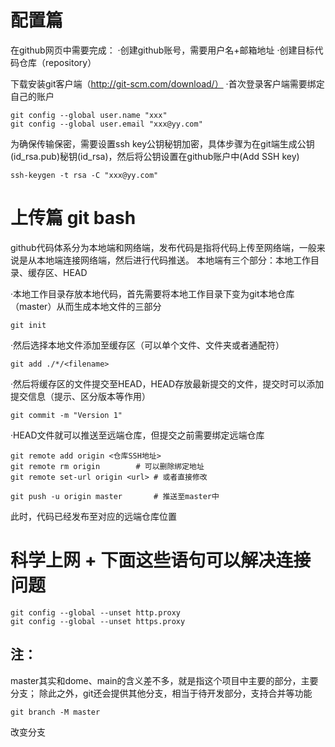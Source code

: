 # 配置篇
在github网页中需要完成：
·创建github账号，需要用户名+邮箱地址
·创建目标代码仓库（repository）

下载安装git客户端（http://git-scm.com/download/）
·首次登录客户端需要绑定自己的账户

	git config --global user.name "xxx"
	git config --global user.email "xxx@yy.com"

为确保传输保密，需要设置ssh key公钥秘钥加密，具体步骤为在git端生成公钥(id_rsa.pub)秘钥(id_rsa)，然后将公钥设置在github账户中(Add SSH key)

	ssh-keygen -t rsa -C "xxx@yy.com"

# 上传篇 git bash
github代码体系分为本地端和网络端，发布代码是指将代码上传至网络端，一般来说是从本地端连接网络端，然后进行代码推送。
本地端有三个部分：本地工作目录、缓存区、HEAD


·本地工作目录存放本地代码，首先需要将本地工作目录下变为git本地仓库（master）从而生成本地文件的三部分

	git init
	
·然后选择本地文件添加至缓存区（可以单个文件、文件夹或者通配符）

	git add ./*/<filename>
	
·然后将缓存区的文件提交至HEAD，HEAD存放最新提交的文件，提交时可以添加提交信息（提示、区分版本等作用）

	git commit -m "Version 1"
	
·HEAD文件就可以推送至远端仓库，但提交之前需要绑定远端仓库

	git remote add origin <仓库SSH地址>
	git remote rm origin		# 可以删除绑定地址
	git remote set-url origin <url>	# 或者直接修改 
	
	git push -u origin master		# 推送至master中
	
此时，代码已经发布至对应的远端仓库位置

# 科学上网 + 下面这些语句可以解决连接问题

	git config --global --unset http.proxy  
	git config --global --unset https.proxy


## 注：
master其实和dome、main的含义差不多，就是指这个项目中主要的部分，主要分支；
除此之外，git还会提供其他分支，相当于待开发部分，支持合并等功能

	git branch -M master
	
改变分支
